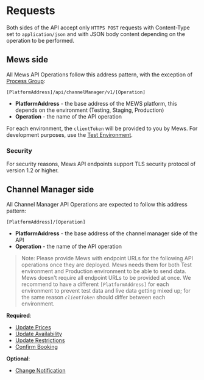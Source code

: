 # Requests

Both sides of the API accept only `HTTPS POST` requests with Content-Type set to `application/json` and with JSON body content depending on the operation to be performed.

## Mews side

All Mews API Operations follow this address pattern, with the exception of [Process Group](../mews-operations/reservations.md#process-group):

```text
[PlatformAddress]/api/channelManager/v1/[Operation]
```

* **PlatformAddress** - the base address of the MEWS platform, this depends on the environment \(Testing, Staging, Production\)
* **Operation** - the name of the API operation

For each environment, the `clientToken` will be provided to you by Mews. For development purposes, use the [Test Environment](../mews-operations/README.md#test-environment).

### Security

For security reasons, Mews API endpoints support TLS security protocol of version 1.2 or higher.

## Channel Manager side

All Channel Manager API Operations are expected to follow this address pattern:

```text
[PlatformAddress]/[Operation]
```

* **PlatformAddress** - the base address of the channel manager side of the API
* **Operation** - the name of the API operation

> Note: Please provide Mews with endpoint URLs for the following API operations once they are deployed.
> Mews needs them for both Test environment and Production environment to be able to send data.
> Mews doesn't require all endpoint URLs to be provided at once.
> We recommend to have a different `[PlatformAddress]` for each environment to prevent test data and live data getting mixed up;
> for the same reason _`clientToken`_ should differ between each environment.

__Required__:

* [Update Prices](../channel-manager-operations/inventory.md#update-prices)
* [Update Availability](../channel-manager-operations/inventory.md#update-availability)
* [Update Restrictions](../channel-manager-operations/inventory.md#update-restrictions)
* [Confirm Booking](../channel-manager-operations/reservations.md#confirm-booking)

__Optional__:

* [Change Notification](../channel-manager-operations/notifications.md#change-notification)
